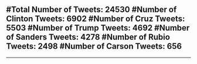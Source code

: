 #Total Number of Tweets: 24530 
#Number of Clinton Tweets: 6902
#Number of Cruz Tweets: 5503
#Number of Trump Tweets: 4692
#Number of Sanders Tweets: 4278
#Number of Rubio Tweets: 2498
#Number of Carson Tweets: 656
---
---
